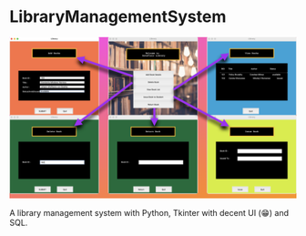 # LibraryManagementSystem

![](LibraryArt.png)

A library management system with Python, Tkinter with decent UI (😁) and SQL.
